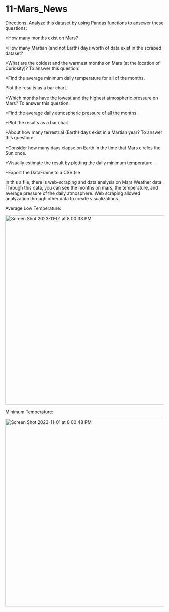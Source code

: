 # 11-Mars_News

Directions:
Analyze this dataset by using Pandas functions to ansewer these questions:

*How many months exist on Mars?

*How many Martian (and not Earth) days worth of data exist in the scraped dataset?

*What are the coldest and the warmest months on Mars (at the location of Curiosity)? To answer this question:


*Find the average minimum daily temperature for all of the months.

Plot the results as a bar chart.

*Which months have the lowest and the highest atmospheric pressure on Mars? To answer this question:


*Find the average daily atmospheric pressure of all the months.

*Plot the results as a bar chart

*About how many terrestrial (Earth) days exist in a Martian year? To answer this question:


*Consider how many days elapse on Earth in the time that Mars circles the Sun once.


*Visually estimate the result by plotting the daily minimum temperature.


*Export the DataFrame to a CSV file


In this a file, there is web-scraping and data analysis on Mars Weather data. Through this data, you can see the months on mars, the temperature, and average pressure of the daily atmosphere. Web scraping allowed analyzation through other data to create visualizations. 

Average Low Temperature:

<img width="600" alt="Screen Shot 2023-11-01 at 8 00 33 PM" src="https://github.com/sambarbeyy/11-Mars_News/assets/135924263/ebd10b0e-10a0-49ca-8f5a-72f5f4b717b5">

Minimum Temperature:

<img width="594" alt="Screen Shot 2023-11-01 at 8 00 48 PM" src="https://github.com/sambarbeyy/11-Mars_News/assets/135924263/3a248a04-df14-43d5-acdd-659a09566f42">


